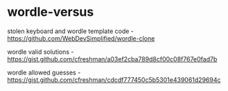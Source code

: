 # wordle-versus

stolen keyboard and wordle template code - https://github.com/WebDevSimplified/wordle-clone

wordle valid solutions - https://gist.github.com/cfreshman/a03ef2cba789d8cf00c08f767e0fad7b

wordle allowed guesses - https://gist.github.com/cfreshman/cdcdf777450c5b5301e439061d29694c
